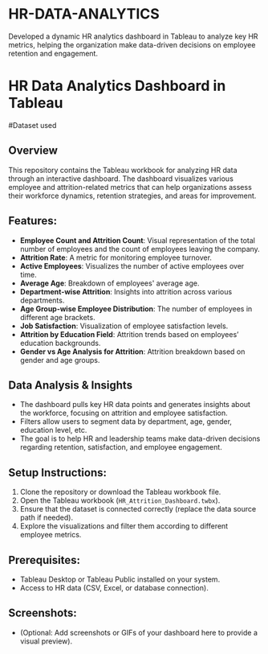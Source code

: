 # HR-DATA-ANALYTICS
Developed a dynamic HR analytics dashboard in Tableau to analyze key HR metrics, helping the organization make data-driven decisions on employee retention and engagement.
# HR Data Analytics Dashboard in Tableau

#Dataset used



## Overview
This repository contains the Tableau workbook for analyzing HR data through an interactive dashboard. The dashboard visualizes various employee and attrition-related metrics that can help organizations assess their workforce dynamics, retention strategies, and areas for improvement.

## Features:
- **Employee Count and Attrition Count**: Visual representation of the total number of employees and the count of employees leaving the company.
- **Attrition Rate**: A metric for monitoring employee turnover.
- **Active Employees**: Visualizes the number of active employees over time.
- **Average Age**: Breakdown of employees' average age.
- **Department-wise Attrition**: Insights into attrition across various departments.
- **Age Group-wise Employee Distribution**: The number of employees in different age brackets.
- **Job Satisfaction**: Visualization of employee satisfaction levels.
- **Attrition by Education Field**: Attrition trends based on employees’ education backgrounds.
- **Gender vs Age Analysis for Attrition**: Attrition breakdown based on gender and age groups.

## Data Analysis & Insights
- The dashboard pulls key HR data points and generates insights about the workforce, focusing on attrition and employee satisfaction.
- Filters allow users to segment data by department, age, gender, education level, etc.
- The goal is to help HR and leadership teams make data-driven decisions regarding retention, satisfaction, and employee engagement.

## Setup Instructions:
1. Clone the repository or download the Tableau workbook file.
2. Open the Tableau workbook (`HR_Attrition_Dashboard.twbx`).
3. Ensure that the dataset is connected correctly (replace the data source path if needed).
4. Explore the visualizations and filter them according to different employee metrics.

## Prerequisites:
- Tableau Desktop or Tableau Public installed on your system.
- Access to HR data (CSV, Excel, or database connection).

## Screenshots:
- (Optional: Add screenshots or GIFs of your dashboard here to provide a visual preview).
